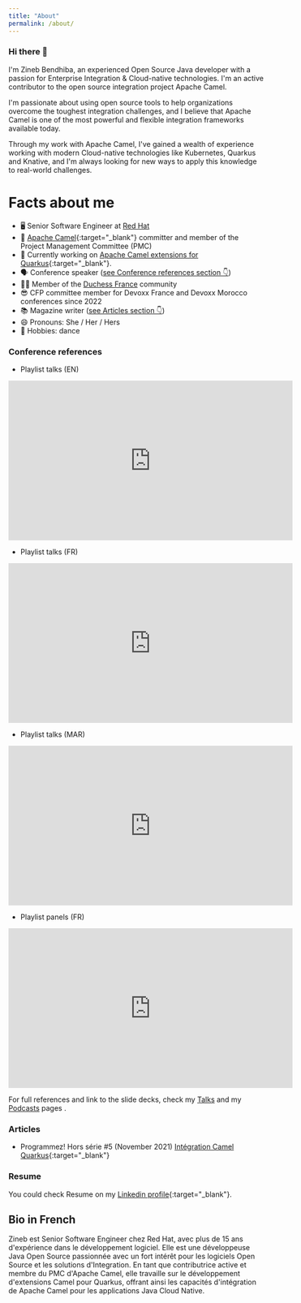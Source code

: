 ```yaml
---
title: "About"
permalink: /about/
---
```


### Hi there 👋

I'm Zineb Bendhiba, an experienced Open Source Java developer with a passion for Enterprise Integration & Cloud-native technologies. I'm an active contributor to the open source integration project Apache Camel.

I'm passionate about using open source tools to help organizations overcome the toughest integration challenges, and I believe that Apache Camel is one of the most powerful and flexible integration frameworks available today. 

Through my work with Apache Camel, I've gained a wealth of experience working with modern Cloud-native technologies like Kubernetes, Quarkus and Knative, and I'm always looking for new ways to apply this knowledge to real-world challenges.

# Facts about me
- 🖥 Senior Software Engineer at [Red Hat](https://www.redhat.com/)
- 🐪 [Apache Camel](https://camel.apache.org/){:target="_blank"} committer and member of the Project Management Committee (PMC)
- 🔭 Currently working on [Apache Camel extensions for Quarkus](https://camel.apache.org/camel-quarkus){:target="_blank"}.
- 🗣 Conference speaker ([see Conference references section 👇](#conference-references))
- 👯‍♀️ Member of the [Duchess France](https://www.duchess-france.org/) community
- 😎 CFP committee member for Devoxx France and Devoxx Morocco conferences since 2022
- 📚 Magazine writer ([see Articles section 👇](#articles))
- 😄 Pronouns: She / Her / Hers
- 💃 Hobbies: dance


### Conference references
- Playlist talks (EN)
<iframe src="https://www.youtube.com/embed/playlist?list=PL4Cp-I9ZvnyHULPCUG6t03kv2n3irlvCF" width="560" height="315" frameborder="0"> </iframe>

- Playlist talks (FR)
<iframe src="https://youtube.com/embed/playlist?list=PL4Cp-I9ZvnyEFHJVHcPJpvvKXDLCUrCzy" width="560" height="315" frameborder="0"> </iframe>

- Playlist talks (MAR)
<iframe src="https://youtube.com/embed/playlist?list=PL4Cp-I9ZvnyGSZBes0SLg646a-VgmXkRS" width="560" height="315" frameborder="0"> </iframe>

- Playlist panels (FR)
<iframe src="https://youtube.com/embed/playlist?list=PL4Cp-I9ZvnyHmVWqa69QBzd27_32Ojkd2" width="560" height="315" frameborder="0"></iframe>


For full references and link to the slide decks, check my [Talks](/conf) and my [Podcasts](/podcast) pages .

### Articles
- Programmez! Hors série #5 (November 2021) [Intégration Camel Quarkus](https://www.programmez.com/magazine/article/integration-camel-quarkus){:target="_blank"}

### Resume
You could check Resume on my [Linkedin profile](https://www.linkedin.com/in/zbendhiba/){:target="_blank"}.

## Bio in French

Zineb est Senior Software Engineer chez Red Hat, avec plus de 15 ans d'expérience dans le développement logiciel. Elle est une développeuse Java Open Source passionnée avec un fort intérêt pour les logiciels Open Source et les solutions d'Integration. En tant que contributrice active et membre du PMC d'Apache Camel, elle travaille sur le développement d'extensions Camel pour Quarkus, offrant ainsi les capacités d'intégration de Apache Camel pour les applications Java Cloud Native.
